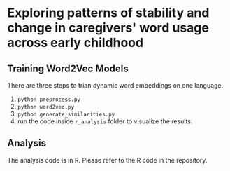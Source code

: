# Exploring patterns of stability and change in caregivers' word usage across early childhood

## Training Word2Vec Models

There are three steps to trian dynamic word embeddings on one language. 

1. `python preprocess.py`
2. `python word2vec.py`
3. `python generate_similarities.py`
4. run the code inside `r_analysis` folder to visualize the results.

## Analysis

The analysis code is in R. Please refer to the R code in the repository. 
